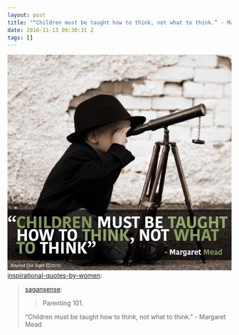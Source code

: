 ```yaml
---
layout: post
title: "“Children must be taught how to think, not what to think.” - Margaret Mead"
date: 2016-11-13 09:30:31 Z
tags: []
---
```

![](/media/2016/11/153119098638.jpg)
[inspirational-quotes-by-women](http://inspirational-quotes-by-women.tumblr.com/post/138161946452):

> [sagansense](http://sagansense.tumblr.com/post/137514816405):
> 
> > Parenting 101. 
> 
> “Children must be taught how to think, not what to think.” - Margaret Mead

